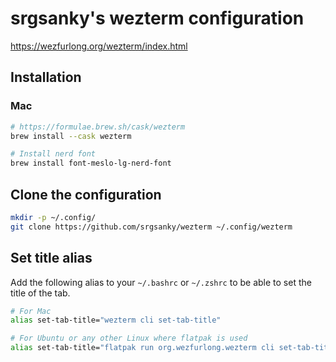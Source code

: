 # srgsanky's wezterm configuration

<https://wezfurlong.org/wezterm/index.html>

## Installation

### Mac

```bash
# https://formulae.brew.sh/cask/wezterm
brew install --cask wezterm

# Install nerd font
brew install font-meslo-lg-nerd-font
```

## Clone the configuration

```bash
mkdir -p ~/.config/
git clone https://github.com/srgsanky/wezterm ~/.config/wezterm
```

## Set title alias

Add the following alias to your `~/.bashrc` or `~/.zshrc` to be able to set the title of the tab.

```bash
# For Mac
alias set-tab-title="wezterm cli set-tab-title"

# For Ubuntu or any other Linux where flatpak is used
alias set-tab-title="flatpak run org.wezfurlong.wezterm cli set-tab-title"
```

